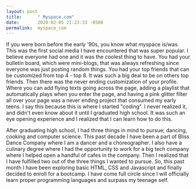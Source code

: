 ```yaml
---
layout: post
title:      " Myspace.com"
date:       2020-02-05 21:23:33 -0500
permalink:  myspace_com
---
```




If you were born before the early '90s, you know what myspace is/was. This was the first social media I have encountered that was super popular. I believe everyone had one and it was the coolest thing to have. You had your bulletin board, which were mini-blogs, that was always refreshing since everyone was just posting random things. You had your top friends that can be customized from top 4 - top 8. It was such a big deal to be on others top friends. Then there was the never ending customization of your profile. Where you can add flying texts going across the page, adding a playlist that automatically plays when you enter the page, and having a pink glitter filter all over your page was a never ending project that consumed my early teens.  I say this because this is where I started "coding". I never realized it, and didn't even know about it until I graduated high school. It was such an eye opening experience and I realized that I can learn how to do this. 

After graduating high school, I had three things in mind to pursue; dancing, cooking and computer science. This past decade I have been a part of Bliss Dance Company where I am a dancer and a choreographer. I also have a culinary degree where I had the opportunity to work for a big tech company where I helped open a handful of cafes in the company. Then I realized that I have fulfilled two out of the three things I wanted to pursue. So, this past month I have been exploring basic HTML, CSS and Javascript and finally decided to enroll for a bootcamp. I have come full circle since I will officially learn proper programming languages and surpass my teenage self.

